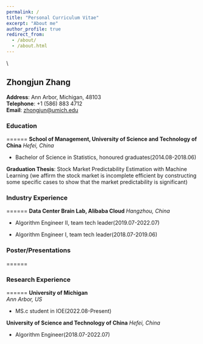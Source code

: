 ```yaml
---
permalink: /
title: "Personal Curriculum Vitae"
excerpt: "About me"
author_profile: true
redirect_from: 
  - /about/
  - /about.html
---
```

\
## Zhongjun Zhang

**Address**: Ann Arbor, Michigan, 48103 \
**Telephone**: +1 (586) 883 4712 \
**Email**: zhongjun@umich.edu

### Education
======
**School of Management, University of Science and Technology of China**
*Hefei, China*
- Bachelor of Science in Statistics, honoured graduates(2014.08-2018.06)

**Graduation Thesis**: Stock Market Predictability Estimation with Machine Learning (we affirm
the stock market is incomplete efficient by constructing some specific cases to show that the market predictability is significant)

### Industry Experience
======
**Data Center Brain Lab, Alibaba Cloud**
*Hangzhou, China*
- Algorithm Engineer II, team tech leader(2019.07-2022.07)

- Algorithm Engineer I, team tech leader(2018.07-2019.06)

### Poster/Presentations
======

### Research Experience 
======
**University of Michigan**\
*Ann Arbor, US*
- MS.c student in IOE(2022.08-Present)  

**University of Science and Technology of China**
*Hefei, China*
- Algorithm Engineer(2018.07-2022.07)
